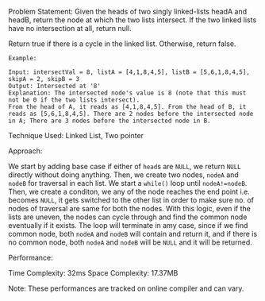 Problem Statement: Given the heads of two singly linked-lists headA and headB, return the node at which the two lists intersect. If the two linked lists have no intersection at all, return null.

Return true if there is a cycle in the linked list. Otherwise, return false.

```
Example:

Input: intersectVal = 8, listA = [4,1,8,4,5], listB = [5,6,1,8,4,5], skipA = 2, skipB = 3
Output: Intersected at '8'
Explanation: The intersected node's value is 8 (note that this must not be 0 if the two lists intersect).
From the head of A, it reads as [4,1,8,4,5]. From the head of B, it reads as [5,6,1,8,4,5]. There are 2 nodes before the intersected node in A; There are 3 nodes before the intersected node in B.

```

Technique Used: Linked List, Two pointer

Approach:

We start by adding base case if either of `head`s are `NULL`, we return `NULL` directly without doing anything. Then, we create two nodes, `nodeA` and `nodeB` for traversal in each list. We start a `while()` loop until `nodeA!=nodeB`. Then, we create a conditon, we any of the node reaches the end point i.e. becomes `NULL`, it gets switched to the other list in order to make sure no. of nodes of traversal are same for both the nodes. With this logic, even if the lists are uneven, the nodes can cycle through and find the common node eventually if it exists. The loop will terminate in amy case, since if we find common node, both `nodeA` and `nodeB` will contain and return it, and if there is no common node, both `nodeA` and `nodeB` will be `NULL` and it will be returned.

Performance:

Time Complexity: 32ms
Space Complexity: 17.37MB

Note: These performances are tracked on online compiler and can vary.
